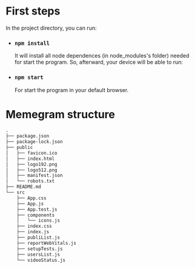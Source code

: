 # First steps
In the project directory, you can run:
- ### `npm install`
    It will install all node dependences (in node_modules's folder) needed for start the program. So, afterward, your device will be able to run:
- ### `npm start`
    For start the program in your default browser.

# Memegram structure

~~~html
.
├── package.json
├── package-lock.json
├── public
│   ├── favicon.ico
│   ├── index.html
│   ├── logo192.png
│   ├── logo512.png
│   ├── manifest.json
│   └── robots.txt
├── README.md
└── src
    ├── App.css
    ├── App.js
    ├── App.test.js
    ├── components
    │   └── icons.js
    ├── index.css
    ├── index.js
    ├── publiList.js
    ├── reportWebVitals.js
    ├── setupTests.js
    ├── usersList.js
    └── videoStatus.js
~~~